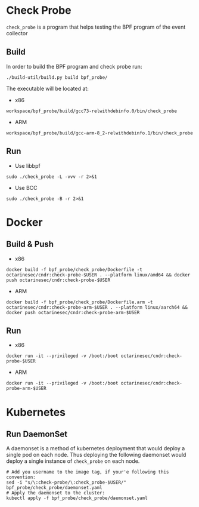 # Check Probe
`check_probe` is a program that helps testing the BPF program of the event collector

## Build
In order to build the BPF program and check probe run:
```
./build-util/build.py build bpf_probe/
```
The executable will be located at:
* x86
```
workspace/bpf_probe/build/gcc73-relwithdebinfo.0/bin/check_probe
```
* ARM
```
workspace/bpf_probe/build/gcc-arm-8_2-relwithdebinfo.1/bin/check_probe
```

## Run
* Use libbpf
```
sudo ./check_probe -L -vvv -r 2>&1
```
* Use BCC
```
sudo ./check_probe -B -r 2>&1
```

# Docker
## Build & Push
* x86
```
docker build -f bpf_probe/check_probe/Dockerfile -t octarinesec/cndr:check-probe-$USER . --platform linux/amd64 && docker push octarinesec/cndr:check-probe-$USER
```
* ARM
```
docker build -f bpf_probe/check_probe/Dockerfile.arm -t octarinesec/cndr:check-probe-arm-$USER . --platform linux/aarch64 && docker push octarinesec/cndr:check-probe-arm-$USER
```
## Run
* x86
```
docker run -it --privileged -v /boot:/boot octarinesec/cndr:check-probe-$USER
```
* ARM
```
docker run -it --privileged -v /boot:/boot octarinesec/cndr:check-probe-arm-$USER
```

# Kubernetes
## Run DaemonSet
A daemonset is a method of kubernetes deployment that would deploy a single pod on each node.
Thus deploying the following daemonset would deploy a single instance of `check_probe` on each node.
```
# Add you username to the image tag, if your'e following this convention:
sed -i "s/\:check-probe/\:check_probe-$USER/" bpf_probe/check_probe/daemonset.yaml
# Apply the daemonset to the cluster:
kubectl apply -f bpf_probe/check_probe/daemonset.yaml
```
